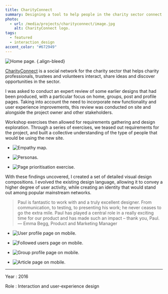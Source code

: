 ```yaml
---
title: CharityConnect
summary: Designing a tool to help people in the charity sector connect with each other to share ideas and resources.
photo:
  - url: /media/projects/charityconnect/image.jpg
    alt: CharityConnect logo.
tags:
  - featured
  - interaction_design
accent_color: "#672949"
---
```


![Home page.](/media/projects/charityconnect/homepage.png#screenshot)
{.align-bleed}

[CharityConnect][1] is a social network for the charity sector that helps charity professionals, trustees and volunteers interact, share ideas and discover opportunities in the sector.

I was asked to conduct an expert review of some earlier designs that had been produced, with a particular focus on home, groups, post and profile pages. Taking into account the need to incorporate new functionality and user experience improvements, this review was conducted on site and alongside the project owner and other stakeholders.

Workshop exercises then allowed for requirements gathering and design exploration. Through a series of exercises, we teased out requirements for the project, and built a collective understanding of the type of people that would be using the new site.

- ![Empathy map.](/media/projects/charityconnect/empathy_map.jpg)

- ![Personas.](/media/projects/charityconnect/personas.jpg)

- ![Page prioritisation exercise.](/media/projects/charityconnect/prioritisation.jpg)

With these findings uncovered, I created a set of detailed visual design compositions. I evolved the existing design language, allowing it to convey a higher degree of user activity, while creating an identity that would stand out among popular mainstream networks.

> Paul is fantastic to work with and a truly excellent designer. From communication, to testing, to presenting his work; he never ceases to go the extra mile. Paul has played a central role in a really exciting time for our product and has made such an impact – thank you, Paul.
> — Emma Begg, Product and Marketing Manager

- ![User profile page on mobile.](/media/projects/charityconnect/profile.png#screenshot)

- ![Followed users page on mobile.](/media/projects/charityconnect/following.png#screenshot)

- ![Group profile page on mobile.](/media/projects/charityconnect/group.png#screenshot)

- ![Article page on mobile.](/media/projects/charityconnect/post.png#screenshot)

---

Year
: 2016

Role
: Interaction and user-experience design

[1]: https://www.charityconnect.co.uk
